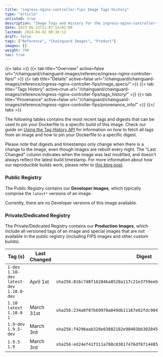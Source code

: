 ```yaml
---
title: "ingress-nginx-controller-fips Image Tags History"
type: "article"
unlisted: true
description: "Image Tags and History for the ingress-nginx-controller-fips Chainguard Image"
date: 2023-06-22T11:07:52+02:00
lastmod: 2024-04-02 00:36:12
draft: false
tags: ["Reference", "Chainguard Images", "Product"]
images: []
weight: 700
toc: true
---
```


{{< tabs >}}
{{< tab title="Overview" active=false url="/chainguard/chainguard-images/reference/ingress-nginx-controller-fips/" >}}
{{< tab title="Details" active=false url="/chainguard/chainguard-images/reference/ingress-nginx-controller-fips/image_specs/" >}}
{{< tab title="Tags History" active=true url="/chainguard/chainguard-images/reference/ingress-nginx-controller-fips/tags_history/" >}}
{{< tab title="Provenance" active=false url="/chainguard/chainguard-images/reference/ingress-nginx-controller-fips/provenance_info/" >}}
{{</ tabs >}}

The following tables contains the most recent tags and digests that can be used to pin your Dockerfile to a specific build of this image. Check our guide on [Using the Tag History API](/chainguard/chainguard-images/using-the-tag-history-api/) for information on how to fetch all tags from an image and how to pin your Dockerfile to a specific digest.

Please note that digests and timestamps only change when there is a change to the image, even though images are rebuilt every night. The "Last Changed" column indicates when the image was last modified, and doesn't always reflect the latest build timestamp. For more information about how our reproducible builds work, please refer to [this blog post](https://www.chainguard.dev/unchained/reproducing-chainguards-reproducible-image-builds).

### Public Registry
The Public Registry contains our **Developer Images**, which typically comprise the `latest*` versions of an image.

Currently, there are no Developer versions of this image available.

### Private/Dedicated Registry
The Private/Dedicated Registry contains our **Production Images**, which include all versioned tags of an image and special images that are not available in the public registry (including FIPS images and other custom builds).

| Tag (s)                                       | Last Changed | Digest                                                                    |
|-----------------------------------------------|--------------|---------------------------------------------------------------------------|
|  `1-dev` `1.10-dev` `latest-dev` `1.10.0-dev` | April 1st    | `sha256:816c7d8f16284ba8528a117c21e3759eebacdace4ace73440f0cc7707657a654` |
|  `1.10` `latest` `1.10.0` `1`                 | March 31st   | `sha256:234a0f87b69970a049db11167e62fdc90427925c99a75640fad22222ed93541e` |
|  `1.9-dev` `1.9.5-dev`                        | March 3rd    | `sha256:f4296aab328e83082182e98403bb3020451f37fb6059ae44cb689d4b3f462d82` |
|  `1.9.5` `1.9`                                | March 3rd    | `sha256:ed24ef41f311a780c83817476df0714485540adc3b0ae3e4537d44a1d95ff16a` |

